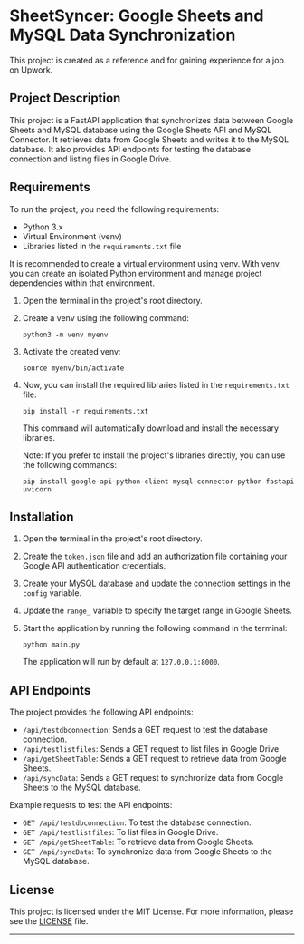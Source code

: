 # SheetSyncer: Google Sheets and MySQL Data Synchronization

This project is created as a reference and for gaining experience for a job on Upwork.

## Project Description

This project is a FastAPI application that synchronizes data between Google Sheets and MySQL database using the Google Sheets API and MySQL Connector. It retrieves data from Google Sheets and writes it to the MySQL database. It also provides API endpoints for testing the database connection and listing files in Google Drive.

## Requirements

To run the project, you need the following requirements:

- Python 3.x
- Virtual Environment (venv)
- Libraries listed in the `requirements.txt` file

It is recommended to create a virtual environment using venv. With venv, you can create an isolated Python environment and manage project dependencies within that environment.

1. Open the terminal in the project's root directory.
2. Create a venv using the following command:

   ```shell
   python3 -m venv myenv
   ```

3. Activate the created venv:

   ```shell
   source myenv/bin/activate
   ```

4. Now, you can install the required libraries listed in the `requirements.txt` file:

   ```shell
   pip install -r requirements.txt
   ```

   This command will automatically download and install the necessary libraries.

   Note: If you prefer to install the project's libraries directly, you can use the following commands:

   ```shell
   pip install google-api-python-client mysql-connector-python fastapi uvicorn
   ```

## Installation

1. Open the terminal in the project's root directory.
2. Create the `token.json` file and add an authorization file containing your Google API authentication credentials.
3. Create your MySQL database and update the connection settings in the `config` variable.
4. Update the `range_` variable to specify the target range in Google Sheets.
5. Start the application by running the following command in the terminal:

   ```shell
   python main.py
   ```

   The application will run by default at `127.0.0.1:8000`.

## API Endpoints

The project provides the following API endpoints:

- `/api/testdbconnection`: Sends a GET request to test the database connection.
- `/api/testlistfiles`: Sends a GET request to list files in Google Drive.
- `/api/getSheetTable`: Sends a GET request to retrieve data from Google Sheets.
- `/api/syncData`: Sends a GET request to synchronize data from Google Sheets to the MySQL database.

Example requests to test the API endpoints:

- `GET /api/testdbconnection`: To test the database connection.
- `GET /api/testlistfiles`: To list files in Google Drive.
- `GET /api/getSheetTable`: To retrieve data from Google Sheets.
- `GET /api/syncData`: To synchronize data from Google Sheets to the MySQL database.

## License

This project is licensed under the MIT License. For more information, please see the [LICENSE](LICENSE) file.

---